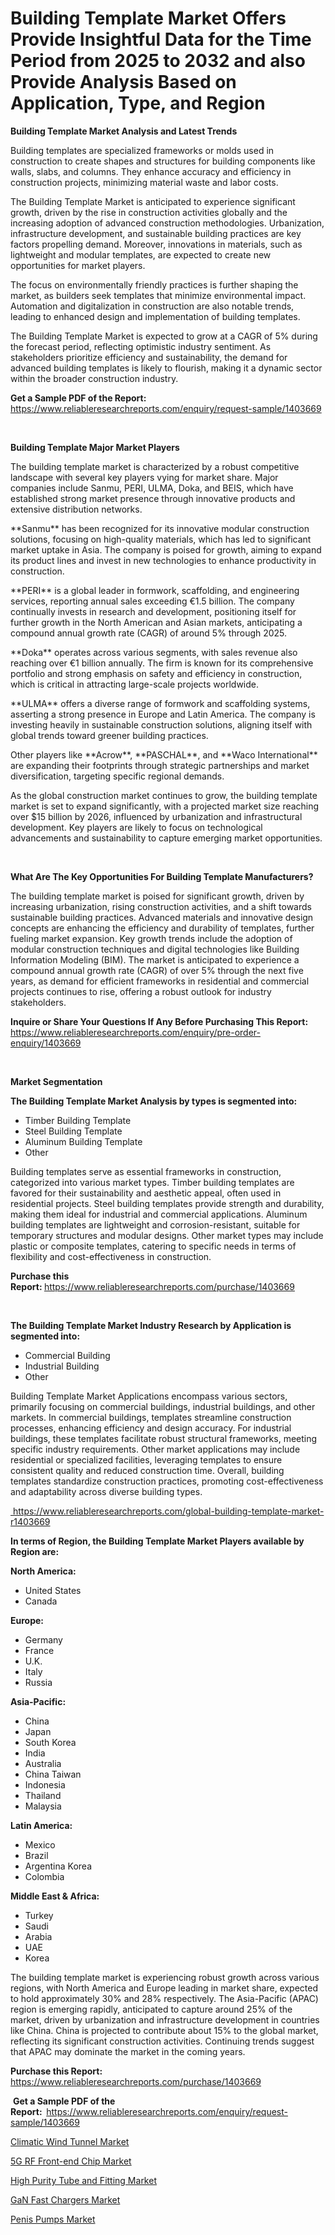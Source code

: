 <p><h1>Building Template Market Offers Provide Insightful Data for the Time Period from 2025 to 2032 and also Provide Analysis Based on Application, Type, and Region</h1></p><p><strong>Building Template Market Analysis and Latest Trends</strong></p>
<p><p>Building templates are specialized frameworks or molds used in construction to create shapes and structures for building components like walls, slabs, and columns. They enhance accuracy and efficiency in construction projects, minimizing material waste and labor costs.</p><p>The Building Template Market is anticipated to experience significant growth, driven by the rise in construction activities globally and the increasing adoption of advanced construction methodologies. Urbanization, infrastructure development, and sustainable building practices are key factors propelling demand. Moreover, innovations in materials, such as lightweight and modular templates, are expected to create new opportunities for market players.</p><p>The focus on environmentally friendly practices is further shaping the market, as builders seek templates that minimize environmental impact. Automation and digitalization in construction are also notable trends, leading to enhanced design and implementation of building templates. </p><p>The Building Template Market is expected to grow at a CAGR of 5% during the forecast period, reflecting optimistic industry sentiment. As stakeholders prioritize efficiency and sustainability, the demand for advanced building templates is likely to flourish, making it a dynamic sector within the broader construction industry.</p></p>
<p><strong>Get a Sample PDF of the Report:&nbsp;</strong> <a href="https://www.reliableresearchreports.com/enquiry/request-sample/1403669?utm_campaign=9&utm_medium=2&utm_source=Github&utm_content=ia&utm_term=13012025&utm_id=building-template">https://www.reliableresearchreports.com/enquiry/request-sample/1403669</a></p>
<p>&nbsp;</p>
<p><strong>Building Template Major Market Players</strong></p>
<p><p>The building template market is characterized by a robust competitive landscape with several key players vying for market share. Major companies include Sanmu, PERI, ULMA, Doka, and BEIS, which have established strong market presence through innovative products and extensive distribution networks.</p><p>**Sanmu** has been recognized for its innovative modular construction solutions, focusing on high-quality materials, which has led to significant market uptake in Asia. The company is poised for growth, aiming to expand its product lines and invest in new technologies to enhance productivity in construction.</p><p>**PERI** is a global leader in formwork, scaffolding, and engineering services, reporting annual sales exceeding €1.5 billion. The company continually invests in research and development, positioning itself for further growth in the North American and Asian markets, anticipating a compound annual growth rate (CAGR) of around 5% through 2025.</p><p>**Doka** operates across various segments, with sales revenue also reaching over €1 billion annually. The firm is known for its comprehensive portfolio and strong emphasis on safety and efficiency in construction, which is critical in attracting large-scale projects worldwide.</p><p>**ULMA** offers a diverse range of formwork and scaffolding systems, asserting a strong presence in Europe and Latin America. The company is investing heavily in sustainable construction solutions, aligning itself with global trends toward greener building practices.</p><p>Other players like **Acrow**, **PASCHAL**, and **Waco International** are expanding their footprints through strategic partnerships and market diversification, targeting specific regional demands.</p><p>As the global construction market continues to grow, the building template market is set to expand significantly, with a projected market size reaching over $15 billion by 2026, influenced by urbanization and infrastructural development. Key players are likely to focus on technological advancements and sustainability to capture emerging market opportunities.</p></p>
<p>&nbsp;</p>
<p><strong>What Are The Key Opportunities For Building Template Manufacturers?</strong></p>
<p><p>The building template market is poised for significant growth, driven by increasing urbanization, rising construction activities, and a shift towards sustainable building practices. Advanced materials and innovative design concepts are enhancing the efficiency and durability of templates, further fueling market expansion. Key growth trends include the adoption of modular construction techniques and digital technologies like Building Information Modeling (BIM). The market is anticipated to experience a compound annual growth rate (CAGR) of over 5% through the next five years, as demand for efficient frameworks in residential and commercial projects continues to rise, offering a robust outlook for industry stakeholders.</p></p>
<p><strong>Inquire or Share Your Questions If Any Before Purchasing This Report:</strong> <a href="https://www.reliableresearchreports.com/enquiry/pre-order-enquiry/1403669?utm_campaign=9&utm_medium=2&utm_source=Github&utm_content=ia&utm_term=13012025&utm_id=building-template">https://www.reliableresearchreports.com/enquiry/pre-order-enquiry/1403669</a></p>
<p>&nbsp;</p>
<p><strong>Market Segmentation</strong></p>
<p><strong>The Building Template Market Analysis by types is segmented into:</strong></p>
<p><ul><li>Timber Building Template</li><li>Steel Building Template</li><li>Aluminum Building Template</li><li>Other</li></ul></p>
<p><p>Building templates serve as essential frameworks in construction, categorized into various market types. Timber building templates are favored for their sustainability and aesthetic appeal, often used in residential projects. Steel building templates provide strength and durability, making them ideal for industrial and commercial applications. Aluminum building templates are lightweight and corrosion-resistant, suitable for temporary structures and modular designs. Other market types may include plastic or composite templates, catering to specific needs in terms of flexibility and cost-effectiveness in construction.</p></p>
<p><strong>Purchase this Report:&nbsp;</strong><a href="https://www.reliableresearchreports.com/purchase/1403669?utm_campaign=9&utm_medium=2&utm_source=Github&utm_content=ia&utm_term=13012025&utm_id=building-template">https://www.reliableresearchreports.com/purchase/1403669</a></p>
<p>&nbsp;</p>
<p><strong>The Building Template Market Industry Research by Application is segmented into:</strong></p>
<p><ul><li>Commercial Building</li><li>Industrial Building</li><li>Other</li></ul></p>
<p><p>Building Template Market Applications encompass various sectors, primarily focusing on commercial buildings, industrial buildings, and other markets. In commercial buildings, templates streamline construction processes, enhancing efficiency and design accuracy. For industrial buildings, these templates facilitate robust structural frameworks, meeting specific industry requirements. Other market applications may include residential or specialized facilities, leveraging templates to ensure consistent quality and reduced construction time. Overall, building templates standardize construction practices, promoting cost-effectiveness and adaptability across diverse building types.</p></p>
<p><a href="https://www.reliableresearchreports.com/global-building-template-market-r1403669?utm_campaign=9&utm_medium=2&utm_source=Github&utm_content=ia&utm_term=13012025&utm_id=building-template">&nbsp;https://www.reliableresearchreports.com/global-building-template-market-r1403669</a></p>
<p><strong>In terms of Region, the Building Template Market Players available by Region are:</strong></p>
<p>
    <p> <strong> North America: </strong>
        <ul>
            <li>United States</li>
            <li>Canada</li>
        </ul>
        </p> 
    <p> <strong> Europe: </strong>
        <ul>
            <li>Germany</li>
            <li>France</li>
            <li>U.K.</li>
            <li>Italy</li>
            <li>Russia</li>
        </ul>
        </p> 
    <p> <strong> Asia-Pacific: </strong>
        <ul>
            <li>China</li>
            <li>Japan</li>
            <li>South Korea</li>
            <li>India</li>
            <li>Australia</li>
            <li>China Taiwan</li>
            <li>Indonesia</li>
            <li>Thailand</li>
            <li>Malaysia</li>
        </ul>
        </p> 
    <p> <strong> Latin America: </strong>
        <ul>
            <li>Mexico</li>
            <li>Brazil</li>
            <li>Argentina Korea</li>
            <li>Colombia</li>
        </ul>
        </p> 
    <p> <strong> Middle East & Africa: </strong>
        <ul>
            <li>Turkey</li>
            <li>Saudi</li>
            <li>Arabia</li>
            <li>UAE</li>
            <li>Korea</li>
        </ul>
    </p>
    </p>
<p><p>The building template market is experiencing robust growth across various regions, with North America and Europe leading in market share, expected to hold approximately 30% and 28% respectively. The Asia-Pacific (APAC) region is emerging rapidly, anticipated to capture around 25% of the market, driven by urbanization and infrastructure development in countries like China. China is projected to contribute about 15% to the global market, reflecting its significant construction activities. Continuing trends suggest that APAC may dominate the market in the coming years.</p></p>
<p><strong>Purchase this Report: </strong><a href="https://www.reliableresearchreports.com/purchase/1403669?utm_campaign=9&utm_medium=2&utm_source=Github&utm_content=ia&utm_term=13012025&utm_id=building-template">https://www.reliableresearchreports.com/purchase/1403669</a></p>
<p>&nbsp;<strong>Get a Sample PDF of the Report:&nbsp;&nbsp;</strong><a href="https://www.reliableresearchreports.com/enquiry/request-sample/1403669?utm_campaign=9&utm_medium=2&utm_source=Github&utm_content=ia&utm_term=13012025&utm_id=building-template">https://www.reliableresearchreports.com/enquiry/request-sample/1403669</a></p>
<p><strong></strong></p>
<p><p><a href="https://github.com/SanjidaMahmud54/Market-Research-Report-List-1/blob/main/climatic-wind-tunnel-market.md?utm_campaign=9&utm_medium=2&utm_source=Github&utm_content=ia&utm_term=13012025&utm_id=building-template">Climatic Wind Tunnel Market</a></p><p><a href="https://github.com/ulyssacrayne00231/Market-Research-Report-List-1/blob/main/5g-rf-front-end-chip-market.md?utm_campaign=9&utm_medium=2&utm_source=Github&utm_content=ia&utm_term=13012025&utm_id=building-template">5G RF Front-end Chip Market</a></p><p><a href="https://github.com/WashimHussain441/Market-Research-Report-List-1/blob/main/high-purity-tube-and-fitting-market.md?utm_campaign=9&utm_medium=2&utm_source=Github&utm_content=ia&utm_term=13012025&utm_id=building-template">High Purity Tube and Fitting Market</a></p><p><a href="https://github.com/danikabiele541/Market-Research-Report-List-1/blob/main/gan-fast-chargers-market.md?utm_campaign=9&utm_medium=2&utm_source=Github&utm_content=ia&utm_term=13012025&utm_id=building-template">GaN Fast Chargers Market</a></p><p><a href="https://github.com/manesros8/Market-Research-Report-List-1/blob/main/penis-pumps-market.md?utm_campaign=9&utm_medium=2&utm_source=Github&utm_content=ia&utm_term=13012025&utm_id=building-template">Penis Pumps Market</a></p></p>